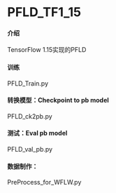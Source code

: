 # PFLD_TF1_15

#### 介绍
TensorFlow 1.15实现的PFLD

#### 训练
PFLD_Train.py

#### 转换模型：Checkpoint to pb model
PFLD_ck2pb.py

#### 测试：Eval pb model 
PFLD_val_pb.py

#### 数据制作：
PreProcess_for_WFLW.py